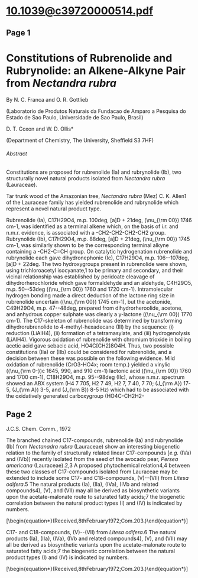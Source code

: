 # 10.1039@c39720000514.pdf

## Page 1



# Constitutions of Rubrenolide and Rubrynolide: an Alkene-Alkyne Pair from _Nectandra rubra_

By N. C. Franca and O. R. Gottlieb

(Laboratorio de Produtos Naturais da Fundacao de Amparo a Pesquisa do Estado de Sao Paulo, Universidade de Sao Paulo, Brasil)

D. T. Coxon and W. D. Ollis*

(Department of Chemistry, The University, Sheffield S3 7HF)

###### Abstract

Constitutions are proposed for rubrenolide (Ia) and rubrynolide (Ib), two structurally novel natural products isolated from _Nectandra rubra_ (Lauraceae).

Tar trunk wood of the Amazonian tree, _Nectandra rubra_ (Mez) C. K. Allen1 of the Lauraceae family has yielded rubrenolide and rubrynolide which represent a novel natural product type.

Rubrenolide (Ia), C17H29O4, m.p. 100deg, [a]D + 21deg, \(\nu_{\rm 00}\) 1746 cm-1, was identified as a terminal alkene which, on the basis of i.r. and n.m.r. evidence, is associated with a -CH2-CH2-CH2-CH2 group. Rubrynolide (Ib), C17H29O4, m.p. 88deg, [a]D + 21deg, \(\nu_{\rm 00}\) 1745 cm-1, was similarly shown to be the corresponding terminal alkyne containing a -CH2-C=CH group. On catalytic hydrogenation rubrenolide and rubrynolide each gave dihydronephonic (Ic), C17H29O4, m.p. 106--107deg, [a]D + 22deg. The two hydroxygroups present in rubrenolide were shown, using trichloroacetyl isocyanate,1 to be primary and secondary, and their vicinal relationship was established by peridoate cleavage of dihydrorherochloride which gave formaldehyde and an aldehyde, C4H29O5, m.p. 50--53deg (\(\nu_{\rm 00}\) 1760 and 1720 cm-1). Intramolecular hydrogen bonding made a direct deduction of the lactone ring size in rubrenolide uncertain (\(\nu_{\rm 00}\) 1745 cm-1), but the acetonide, C49H29O4, m.p. 47--48deg, prepared from dihydrorheroolide, acetone, and anhydrous copper sulphate was clearly a y-lactone (\(\nu_{\rm 00}\) 1770 cm-1). The C17-skeleton of rubrenolide was determined by transforming dihydrorubrenolide to 4-methyl-hexadecane (III) by the sequence: (i) reduction (LiAlH4), (ii) formation of a tetramasylate, and (iii) hydrogenolysis (LiAlH4). Vigorous oxidation of rubrenolide with chromium trioxide in boiling acetic acid gave sebacic acid, HO4C[CH2]8O4H. Thus, two possible constitutions (IIa) or (IIb) could be considered for rubrenolide, and a decision between these was possible on the following evidence. Mild oxidation of rubrenolide (CrO3-HO4x; room temp.) yielded a vinylic (\(\nu_{\rm 0-}\)c 1645, 990, and 910 cm-1) lactonic acid (\(\nu_{\rm 00}\) 1760 and 1700 cm-1), C18H29O4, m.p. 95--98deg (IIc), whose n.m.r. spectrum showed an ABX system (H4 7 705, H2 7 49, H2 7, 7 40, 7 70; \(J_{\rm A}\) 17-5, \(J_{\rm A}\) 3-5, and \(J_{\rm B}\) 8-5 Hz) which had to be associated with the oxidatively generated carboxygroup (HO4C-CH2H2-

## Page 2

J.C.S. Chem. Comm., 1972

The branched chained C17-compounds, rubrenolide (Ia) and rubrynolide (Ib) from _Nectanadra rubra_ (Lauraceae) show an interesting biogenetic relation to the family of structurally related linear C17-compounds [_e.g._ (IVa) and (IVb)] recently isolated from the seed of the avocado pear, _Persea americana_ (Lauraceae).2,3 A proposed phytochemical relation4,4 between these two classes of C17-compounds isolated from Lauraceae may be extended to include some C17- and C18-compounds, (V)--(VII) from _Litesa odifera_.5 The natural products (Ia), (IIa), (IVa), (IVb and related compounds4), (V), and (VII) may all be derived as biosynthetic variants upon the acetate-malonate route to saturated fatty acids;7 the biogenetic correlation between the natural product types (I) and (IV) is indicated by numbers.

\[\begin{equation*}(Received,8thFebruary1972;Com.203.)\end{equation*}\]

C17- and C18-compounds, (V)--(VII) from _Litesa odifera_.6 The natural products (Ia), (IIa), (IVa), (IVb and related compounds4), (V), and (VII) may all be derived as biosynthetic variants upon the acetate-malonate route to saturated fatty acids;7 the biogenetic correlation between the natural product types (I) and (IV) is indicated by numbers.

\[\begin{equation*}(Received,8thFebruary1972;Com.203.)\end{equation*}\]

